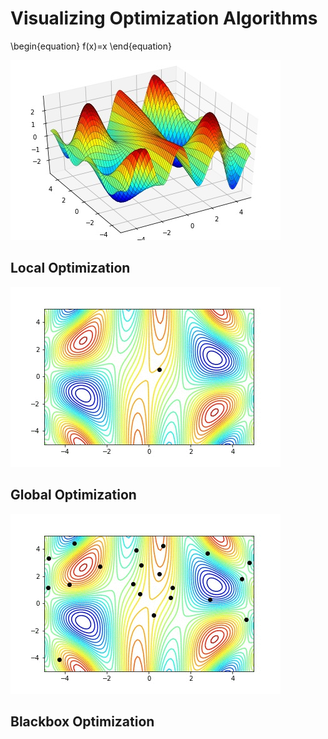 # Visualizing Optimization Algorithms

\begin{equation}
f(x)=x
\end{equation}

![Venkataraman](https://github.com/ddfabbro/optimization/blob/master/cost_functions/3dplot.jpg)

## Local Optimization

![Gradient Descent](https://github.com/ddfabbro/optimization/blob/master/gradient_descent/descent.gif)

## Global Optimization

![Genetic Algorithm](https://github.com/ddfabbro/optimization/blob/master/genetic_algorithm/evolution.gif)

## Blackbox Optimization
